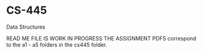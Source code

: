 # CS-445
Data Structures

READ ME FILE IS WORK IN PROGRESS
THE ASSIGNMENT PDFS correspond to the a1 - a5 folders in the cs445 folder.

